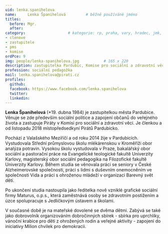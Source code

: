 ```yaml
---
uid: lenka.spanihelova
name:     Lenka Španihelová   		# běžně používáné jméno
titles:
  before: Mgr.
  after:
category:             		# kategorie: rp, praha, vary, hradec, jmk, senat
- clenove
- zastupitele
- pms
- komise
ordPce: 9
img: people/lenka-spanihelova.jpg           # 165 x 220
description: zastupitelka Pardubic, Komise pro sociální a zdravotní věci # kratký popis, max 160 znaků
profession: sociální pedagožka
mail: lenka.spanihelova@pirati.cz
profiles:
  github:
  facebook: https://www.facebook.com/lenka.spanihelova
  twitter:
  linkedin:
---
```


**Lenka Španihelová** (*19. dubna 1984) je zastupitelkou města Pardubice. Věnuje se zde především sociální politice a zapojení občanů do veřejného života a zastupuje Piráty v Komisi pro sociální a zdravotní věci. Je členkou a od listopadu 2018 místopředsedkyní Pirátů Pardubicko.

Pochází z Valašského Meziříčí a od roku 2014 žije v Pardubicích. Vystudovala Střední průmyslovou školu mlékárenskou v Kroměříži obor analýza potravin. Vysokou školu vystudovala v Praze, bakalářský obor sociální a pastorační práce na Evangelické teologické fakultě Univerzity Karlovy, magisterský obor sociální pedagogika na Filozofické fakultě Univerzity Karlovy. Během studia se věnovala práci se seniory v České Alzheimerovské společnosti, práci s lidmi s duševním onemocněním ve společnosti Vida a práci s ohroženou mládeží v organizaci Barevný svět dětí.

Po ukončení studia nastoupila jako ředitelka nově vzniklé grafické sociální firmy Maturus, o.p.s., která zaměstnává osoby se zdravotním postižením a úzce spolupracuje s Jedličkovým ústavem a školami.

V současné době je na mateřské dovolené se dvěma dětmi. Zabývá se také jako dobrovolník organizováním dobročinných sbírek - sbírka pro uprchlíky, vánoční krabice pro děti z ohrožených rodin a veřejné aktivity - zapojení do iniciativy Milion chvilek pro demokracii.
